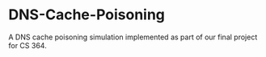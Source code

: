 # DNS-Cache-Poisoning
A DNS cache poisoning simulation implemented as part of our final project for CS 364. 
